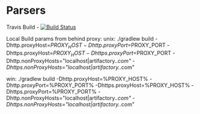 # Parsers
Travis Build - [![Build Status](https://travis-ci.org/thakurvivek/Parsers.svg?branch=master)](https://travis-ci.org/thakurvivek/Parsers)

Local Build params from behind proxy: 
unix:
./gradlew build -Dhttp.proxyHost=$PROXY_HOST -Dhttp.proxyPort=$PROXY_PORT -Dhttps.proxyHost=$PROXY_HOST -Dhttps.proxyPort=$PROXY_PORT -Dhttp.nonProxyHosts="localhost|artifactory.*.com" -Dhttps.nonProxyHosts="localhost|artifactory.*.com"

win:
./gradlew build -Dhttp.proxyHost=%PROXY_HOST% -Dhttp.proxyPort=%PROXY_PORT% -Dhttps.proxyHost=%PROXY_HOST% -Dhttps.proxyPort=%PROXY_PORT% -Dhttp.nonProxyHosts="localhost|artifactory.*.com" -Dhttps.nonProxyHosts="localhost|artifactory.*.com"
